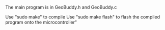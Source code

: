 

The main program is in GeoBuddy.h and GeoBuddy.c

Use "sudo make" to compile
Use "sudo make flash" to flash the compiled program onto the microcontroller"
